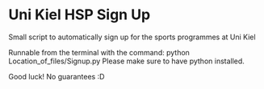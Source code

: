 # Uni Kiel HSP Sign Up

Small script to automatically sign up for the sports programmes at Uni Kiel

Runnable from the terminal with the command: python Location_of_files/Signup.py
Please make sure to have python installed.

Good luck! No guarantees :D
